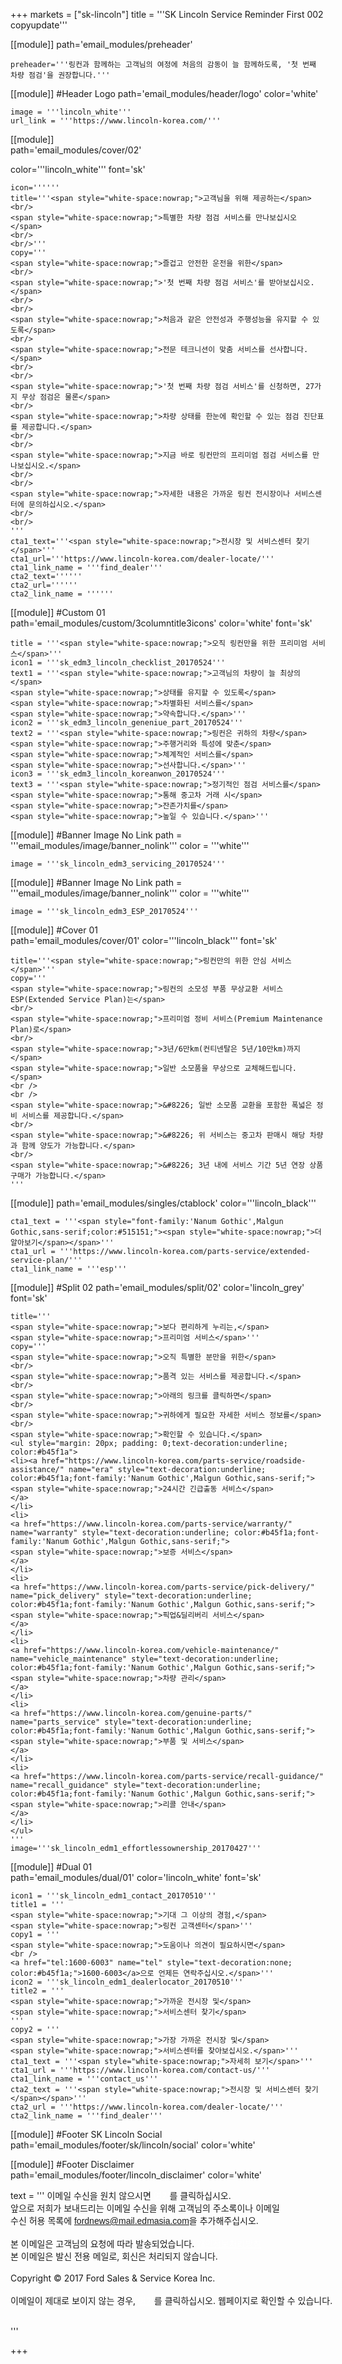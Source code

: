 
+++
markets = ["sk-lincoln"]
title = '''SK Lincoln Service Reminder First 002 copyupdate'''

[[module]]
path='email_modules/preheader'

    preheader='''링컨과 함께하는 고객님의 여정에 처음의 감동이 늘 함께하도록, '첫 번째 차량 점검'을 권장합니다.'''

[[module]] #Header Logo
path='email_modules/header/logo'
color='white'

	image = '''lincoln_white'''
	url_link = '''https://www.lincoln-korea.com/'''

[[module]]                  
path='email_modules/cover/02'

color='''lincoln_white'''
font='sk'

    icon=''''''
    title='''<span style="white-space:nowrap;">고객님을 위해 제공하는</span>
    <br/> 
    <span style="white-space:nowrap;">특별한 차량 점검 서비스를 만나보십시오</span>
    <br/>
    <br/>'''
    copy='''
    <span style="white-space:nowrap;">즐겁고 안전한 운전을 위한</span>
    <br/> 
    <span style="white-space:nowrap;">'첫 번째 차량 점검 서비스'를 받아보십시오.</span>
    <br/>
    <br/>
    <span style="white-space:nowrap;">처음과 같은 안전성과 주행성능을 유지할 수 있도록</span>
    <br/>
    <span style="white-space:nowrap;">전문 테크니션이 맞춤 서비스를 선사합니다.</span>
    <br/>
    <br/> 
    <span style="white-space:nowrap;">'첫 번째 차량 점검 서비스'를 신청하면, 27가지 무상 점검은 물론</span>
    <br/>
    <span style="white-space:nowrap;">차량 상태를 한눈에 확인할 수 있는 점검 진단표를 제공합니다.</span>
    <br/>
    <br/>
    <span style="white-space:nowrap;">지금 바로 링컨만의 프리미엄 점검 서비스를 만나보십시오.</span>
    <br/>
    <br/> 
    <span style="white-space:nowrap;">자세한 내용은 가까운 링컨 전시장이나 서비스센터에 문의하십시오.</span>
    <br/>
    <br/>
    '''
    cta1_text='''<span style="white-space:nowrap;">전시장 및 서비스센터 찾기</span>'''
    cta1_url='''https://www.lincoln-korea.com/dealer-locate/'''
    cta1_link_name = '''find_dealer'''
    cta2_text=''''''
    cta2_url=''''''
    cta2_link_name = ''''''

[[module]] #Custom 01  
path='email_modules/custom/3columntitle3icons'
color='white'
font='sk'

	title = '''<span style="white-space:nowrap;">오직 링컨만을 위한 프리미엄 서비스</span>'''
	icon1 = '''sk_edm3_lincoln_checklist_20170524'''
	text1 = '''<span style="white-space:nowrap;">고객님의 차량이 늘 최상의</span> 
    <span style="white-space:nowrap;">상태를 유지할 수 있도록</span> 
    <span style="white-space:nowrap;">차별화된 서비스를</span> 
    <span style="white-space:nowrap;">약속합니다.</span>'''
	icon2 = '''sk_edm3_lincoln_geneniue_part_20170524'''
	text2 = '''<span style="white-space:nowrap;">링컨은 귀하의 차량</span> 
    <span style="white-space:nowrap;">주행거리와 특성에 맞춘</span> 
    <span style="white-space:nowrap;">체계적인 서비스를</span> 
    <span style="white-space:nowrap;">선사합니다.</span>'''
	icon3 = '''sk_edm3_lincoln_koreanwon_20170524'''
	text3 = '''<span style="white-space:nowrap;">정기적인 점검 서비스를</span> 
    <span style="white-space:nowrap;">통해 중고차 거래 시</span> 
    <span style="white-space:nowrap;">잔존가치를</span> 
    <span style="white-space:nowrap;">높일 수 있습니다.</span>'''
    
[[module]] #Banner Image No Link
path = '''email_modules/image/banner_nolink'''
color = '''white'''

	image = '''sk_lincoln_edm3_servicing_20170524'''

[[module]] #Banner Image No Link
path = '''email_modules/image/banner_nolink'''
color = '''white'''

	image = '''sk_lincoln_edm3_ESP_20170524'''

[[module]] #Cover 01    
path='email_modules/cover/01'
color='''lincoln_black'''
font='sk'

	title='''<span style="white-space:nowrap;">링컨만의 위한 안심 서비스</span>'''
	copy='''
    <span style="white-space:nowrap;">링컨의 소모성 부품 무상교환 서비스 ESP(Extended Service Plan)는</span>
    <br/>
    <span style="white-space:nowrap;">프리미엄 정비 서비스(Premium Maintenance Plan)로</span>
    <br/>
    <span style="white-space:nowrap;">3년/6만km(컨티넨탈은 5년/10만km)까지</span> 
    <span style="white-space:nowrap;">일반 소모품을 무상으로 교체해드립니다.</span>
    <br />
    <br /> 
    <span style="white-space:nowrap;">&#8226; 일반 소모품 교환을 포함한 폭넓은 정비 서비스를 제공합니다.</span>
    <br/>
    <span style="white-space:nowrap;">&#8226; 위 서비스는 중고차 판매시 해당 차량과 함께 양도가 가능합니다.</span>
    <br/>
    <span style="white-space:nowrap;">&#8226; 3년 내에 서비스 기간 5년 연장 상품 구매가 가능합니다.</span>
    '''
	
[[module]]
path='email_modules/singles/ctablock'
color='''lincoln_black'''

	cta1_text = '''<span style="font-family:'Nanum Gothic',Malgun Gothic,sans-serif;color:#515151;"><span style="white-space:nowrap;">더 알아보기</span></span>'''
	cta1_url = '''https://www.lincoln-korea.com/parts-service/extended-service-plan/'''
	cta1_link_name = '''esp'''
    
[[module]] #Split 02
path='email_modules/split/02'
color='lincoln_grey'
font='sk'

	title='''
    <span style="white-space:nowrap;">보다 편리하게 누리는,</span>
    <span style="white-space:nowrap;">프리미엄 서비스</span>'''
	copy='''
    <span style="white-space:nowrap;">오직 특별한 분만을 위한</span>
    <br/>
    <span style="white-space:nowrap;">품격 있는 서비스를 제공합니다.</span>
    <br/>
    <span style="white-space:nowrap;">아래의 링크를 클릭하면</span>
    <br/>
    <span style="white-space:nowrap;">귀하에게 필요한 자세한 서비스 정보를</span>
    <br/>
    <span style="white-space:nowrap;">확인할 수 있습니다.</span>
    <ul style="margin: 20px; padding: 0;text-decoration:underline; color:#b45f1a">
    <li><a href="https://www.lincoln-korea.com/parts-service/roadside-assistance/" name="era" style="text-decoration:underline; color:#b45f1a;font-family:'Nanum Gothic',Malgun Gothic,sans-serif;">
    <span style="white-space:nowrap;">24시간 긴급출동 서비스</span>
    </a>
    </li>
    <li>
    <a href="https://www.lincoln-korea.com/parts-service/warranty/" name="warranty" style="text-decoration:underline; color:#b45f1a;font-family:'Nanum Gothic',Malgun Gothic,sans-serif;">
    <span style="white-space:nowrap;">보증 서비스</span>
    </a>
    </li>
    <li>
    <a href="https://www.lincoln-korea.com/parts-service/pick-delivery/" name="pick_delivery" style="text-decoration:underline; color:#b45f1a;font-family:'Nanum Gothic',Malgun Gothic,sans-serif;">
    <span style="white-space:nowrap;">픽업&딜리버리 서비스</span>
    </a>
    </li>
    <li>
    <a href="https://www.lincoln-korea.com/vehicle-maintenance/" name="vehicle_maintenance" style="text-decoration:underline; color:#b45f1a;font-family:'Nanum Gothic',Malgun Gothic,sans-serif;">
    <span style="white-space:nowrap;">차량 관리</span>
    </a>
    </li>
    <li>
    <a href="https://www.lincoln-korea.com/genuine-parts/" name="parts_service" style="text-decoration:underline; color:#b45f1a;font-family:'Nanum Gothic',Malgun Gothic,sans-serif;">
    <span style="white-space:nowrap;">부품 및 서비스</span>
    </a>
    </li>
    <li>
    <a href="https://www.lincoln-korea.com/parts-service/recall-guidance/" name="recall_guidance" style="text-decoration:underline; color:#b45f1a;font-family:'Nanum Gothic',Malgun Gothic,sans-serif;">
    <span style="white-space:nowrap;">리콜 안내</span>
    </a>
    </li>
    </ul>
    '''
	image='''sk_lincoln_edm1_effortlessownership_20170427'''

[[module]] #Dual 01  
path='email_modules/dual/01'
color='lincoln_white'
font='sk'

	icon1 = '''sk_lincoln_edm1_contact_20170510'''
	title1 = '''
	<span style="white-space:nowrap;">기대 그 이상의 경험,</span>
	<span style="white-space:nowrap;">링컨 고객센터</span>'''
    copy1 = '''
    <span style="white-space:nowrap;">도움이나 의견이 필요하시면</span>
    <br />
    <a href="tel:1600-6003" name="tel" style="text-decoration:none; color:#b45f1a;">1600-6003</a>으로 언제든 연락주십시오.</span>'''
	icon2 = '''sk_lincoln_edm1_dealerlocator_20170510'''
	title2 = '''
	<span style="white-space:nowrap;">가까운 전시장 및</span>
	<span style="white-space:nowrap;">서비스센터 찾기</span>
	'''
	copy2 = '''
	<span style="white-space:nowrap;">가장 가까운 전시장 및</span>
	<span style="white-space:nowrap;">서비스센터를 찾아보십시오.</span>'''
	cta1_text = '''<span style="white-space:nowrap;">자세히 보기</span>'''
	cta1_url = '''https://www.lincoln-korea.com/contact-us/'''
	cta1_link_name = '''contact_us'''
	cta2_text = '''<span style="white-space:nowrap;">전시장 및 서비스센터 찾기</span></span>'''
	cta2_url = '''https://www.lincoln-korea.com/dealer-locate/'''
	cta2_link_name = '''find_dealer'''

[[module]] #Footer SK Lincoln Social
path='email_modules/footer/sk/lincoln/social'
color='white'

[[module]] #Footer Disclaimer
path='email_modules/footer/lincoln_disclaimer'
color='white'

 text = '''
<span style="white-space:nowrap;">이메일 수신을 원치 않으시면</span>
<span class="mobile-display-block"></span><a href="<%unsubscribe_link_text%>" style="color:#FFFFFF; text-decoration:underline">여기</a>를 클릭하십시오.</span>
<br/>
<span style="white-space:nowrap;">앞으로 저희가 보내드리는 이메일 수신을 위해 고객님의 주소록이나 이메일</span>
<br/>
<span style="white-space:nowrap;">수신 허용 목록에</span>
<span style="font-family:'Nanum Gothic',Malgun Gothic,sans-serif; text-decoration:underline;">fordnews@mail.edmasia.com</span>을 추가해주십시오.</span>
<br/>
<br/>
<span style="white-space:nowrap;">본 이메일은 고객님의 요청에 따라 발송되었습니다.</span>
<a href="https://www.lincoln-korea.com/privacy/" name="privacy" style="text-decoration:underline; color:#FFFFFF;">개인정보처리방침</a>
<br/>
 <span style="white-space:nowrap;">본 이메일은 발신 전용 메일로, 회신은 처리되지 않습니다.</span>
<br/>
<br/>
<span style="white-space:nowrap;">Copyright © 2017 Ford Sales & Service Korea Inc.</span>
<br/>
<br/>
<span style="white-space:nowrap;">이메일이 제대로 보이지 않는 경우,<span class="mobile-display-block"></span>
<a href="<%syslink_message_read url='/public/read_message.jsp'%>" style="color:#FFFFFF; text-decoration:underline">여기</a>를 클릭하십시오. 웹페이지로 확인할 수 있습니다.</span>
<br/>
<br/>

'''
 
+++
